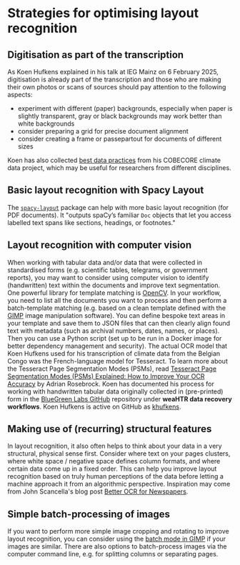 # Strategies for optimising layout recognition

## Digitisation as part of the transcription

As Koen Hufkens explained in his talk at IEG Mainz on 6 February 2025, digitisation is already part of the transcription and those who are making their own photos or scans of sources should pay attention to the following aspects:

- experiment with different (paper) backgrounds, especially when paper is slightly transparent, gray or black backgrounds may work better than white backgrounds
- consider preparing a grid for precise document alignment
- consider creating a frame or passepartout for documents of different sizes

Koen has also collected [best data practices](http://cobecore.org/research/data-best-practices/) from his COBECORE climate data project, which may be useful for researchers from different disciplines.

## Basic layout recognition with Spacy Layout

The [```spacy-layout```](https://spacy.io/universe/project/spacy-layout) package can help with more basic layout recognition (for PDF documents). It "outputs spaCy’s familiar ```Doc``` objects that let you access labelled text spans like sections, headings, or footnotes."

## Layout recognition with computer vision

When working with tabular data and/or data that were collected in standardised forms (e.g. scientific tables, telegrams, or government reports), you may want to consider using computer vision to identify (handwritten) text within the documents and improve text segmentation. One powerful library for template matching is [OpenCV](https://docs.opencv.org/4.x/d4/dc6/tutorial_py_template_matching.html). In your workflow, you need to list all the documents you want to process and then perform a batch-template matching (e.g. based on a clean template defined with the [GIMP](https://www.gimp.org/) image manipulation software). You can define bespoke text areas in your template and save them to JSON files that can then clearly align found text with metadata (such as archival numbers, dates, names, or places). Then you can use a Python script (set up to be run in a Docker image for better dependency management and security). The actual OCR model that Koen Hufkens used for his transcription of climate data from the Belgian Congo was the French-language model for Tesseract. To learn more about the Tesseract Page Segmentation Modes (PSMs), read [Tesseract Page Segmentation Modes (PSMs) Explained: How to Improve Your OCR Accuracy](https://pyimagesearch.com/2021/11/15/tesseract-page-segmentation-modes-psms-explained-how-to-improve-your-ocr-accuracy/) by Adrian Rosebrock. Koen has documented his process for working with handwritten tabular data originally collected in (pre-printed) form in the [BlueGreen Labs GitHub](https://github.com/bluegreen-labs) repository under **weaHTR data recovery workflows**. Koen Hufkens is active on GitHub as [khufkens](https://github.com/khufkens?tab=repositories).

## Making use of (recurring) structural features

In layout recognition, it also often helps to think about your data in a very structural, physical sense first. Consider where text on your pages clusters, where white space / negative space defines column formats, and where certain data come up in a fixed order. This can help you improve layout recognition based on truly human perceptions of the data before letting a machine approach it from an algorithmic perspective. Inspiration may come from John Scancella's blog post [Better OCR for Newspapers](https://medium.com/@blacksmithforlife/better-ocr-for-newspapers-c7c1e2788b7a). 

## Simple batch-processing of images

If you want to perform more simple image cropping and rotating to improve layout recognition, you can consider using the [batch mode in GIMP](https://www.gimp.org/tutorials/Basic_Batch/) if your images are similar. There are also options to batch-process images via the computer command line, e.g. for splitting columns or separating pages.
